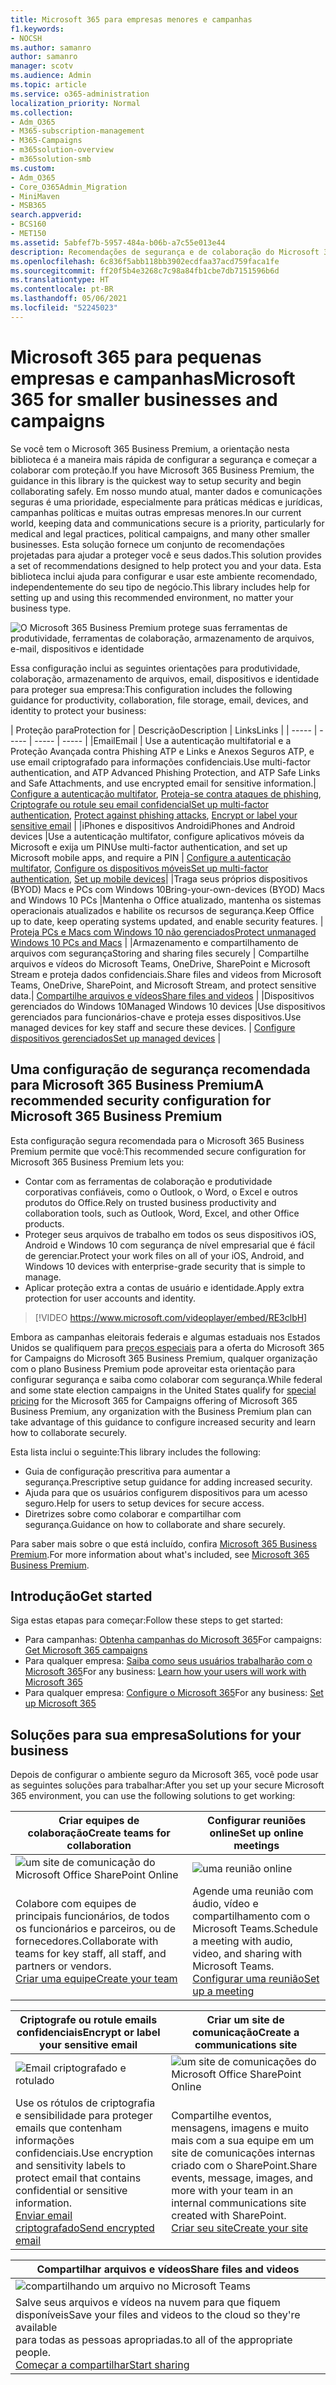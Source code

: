 ```yaml
---
title: Microsoft 365 para empresas menores e campanhas
f1.keywords:
- NOCSH
ms.author: samanro
author: samanro
manager: scotv
ms.audience: Admin
ms.topic: article
ms.service: o365-administration
localization_priority: Normal
ms.collection:
- Adm_O365
- M365-subscription-management
- M365-Campaigns
- m365solution-overview
- m365solution-smb
ms.custom:
- Adm_O365
- Core_O365Admin_Migration
- MiniMaven
- MSB365
search.appverid:
- BCS160
- MET150
ms.assetid: 5abfef7b-5957-484a-b06b-a7c55e013e44
description: Recomendações de segurança e de colaboração do Microsoft 365 Business Premium para pequenas empresas, incluindo pequenas firmas, práticas e campanhas políticas.
ms.openlocfilehash: 6c836f5abb118bb3902ecdfaa37acd759faca1fe
ms.sourcegitcommit: ff20f5b4e3268c7c98a84fb1cbe7db7151596b6d
ms.translationtype: HT
ms.contentlocale: pt-BR
ms.lasthandoff: 05/06/2021
ms.locfileid: "52245023"
---
```

<a name="microsoft-365-for-smaller-businesses-and-campaigns"></a><span data-ttu-id="4b946-103">Microsoft 365 para pequenas empresas e campanhas</span><span class="sxs-lookup"><span data-stu-id="4b946-103">Microsoft 365 for smaller businesses and campaigns</span></span>
===========================

<span data-ttu-id="4b946-104">Se você tem o Microsoft 365 Business Premium, a orientação nesta biblioteca é a maneira mais rápida de configurar a segurança e começar a colaborar com proteção.</span><span class="sxs-lookup"><span data-stu-id="4b946-104">If you have Microsoft 365 Business Premium, the guidance in this library is the quickest way to setup security and begin collaborating safely.</span></span> <span data-ttu-id="4b946-105">Em nosso mundo atual, manter dados e comunicações seguras é uma prioridade, especialmente para práticas médicas e jurídicas, campanhas políticas e muitas outras empresas menores.</span><span class="sxs-lookup"><span data-stu-id="4b946-105">In our current world, keeping data and communications secure is a priority, particularly for medical and legal practices, political campaigns, and many other smaller businesses.</span></span> <span data-ttu-id="4b946-106">Esta solução fornece um conjunto de recomendações projetadas para ajudar a proteger você e seus dados.</span><span class="sxs-lookup"><span data-stu-id="4b946-106">This solution provides a set of recommendations designed to help protect you and your data.</span></span> <span data-ttu-id="4b946-107">Esta biblioteca inclui ajuda para configurar e usar este ambiente recomendado, independentemente do seu tipo de negócio.</span><span class="sxs-lookup"><span data-stu-id="4b946-107">This library includes help for setting up and using this recommended environment, no matter your business type.</span></span>


![O Microsoft 365 Business Premium protege suas ferramentas de produtividade, ferramentas de colaboração, armazenamento de arquivos, e-mail, dispositivos e identidade](../media/M365-WhatIsIt-SecurityFocus.png)

<span data-ttu-id="4b946-109">Essa configuração inclui as seguintes orientações para produtividade, colaboração, armazenamento de arquivos, email, dispositivos e identidade para proteger sua empresa:</span><span class="sxs-lookup"><span data-stu-id="4b946-109">This configuration includes the following guidance for productivity, collaboration, file storage, email, devices, and identity to protect your business:</span></span>

| <span data-ttu-id="4b946-110">Proteção para</span><span class="sxs-lookup"><span data-stu-id="4b946-110">Protection for</span></span> | <span data-ttu-id="4b946-111">Descrição</span><span class="sxs-lookup"><span data-stu-id="4b946-111">Description</span></span> | <span data-ttu-id="4b946-112">Links</span><span class="sxs-lookup"><span data-stu-id="4b946-112">Links</span></span> |
| ----- | ----- | ----- | ----- |
|<span data-ttu-id="4b946-113">Email</span><span class="sxs-lookup"><span data-stu-id="4b946-113">Email</span></span> | <span data-ttu-id="4b946-114">Use a autenticação multifatorial e a Proteção Avançada contra Phishing ATP e Links e Anexos Seguros ATP, e use email criptografado para informações confidenciais.</span><span class="sxs-lookup"><span data-stu-id="4b946-114">Use multi-factor authentication, and ATP Advanced Phishing Protection, and ATP Safe Links and Safe Attachments, and use encrypted email for sensitive information.</span></span>| <span data-ttu-id="4b946-115">[Configure a autenticação multifator](m365-campaigns-multifactor-authenication.md), [Proteja-se contra ataques de phishing](m365-campaigns-phishing-and-attacks.md), [Criptografe ou rotule seu email confidencial](send-encrypted-email.md)</span><span class="sxs-lookup"><span data-stu-id="4b946-115">[Set up multi-factor authentication](m365-campaigns-multifactor-authenication.md), [Protect against phishing attacks](m365-campaigns-phishing-and-attacks.md), [Encrypt or label your sensitive email](send-encrypted-email.md)</span></span> |
|<span data-ttu-id="4b946-116">iPhones e dispositivos Android</span><span class="sxs-lookup"><span data-stu-id="4b946-116">iPhones and Android devices</span></span> |<span data-ttu-id="4b946-117">Use a autenticação multifator, configure aplicativos móveis da Microsoft e exija um PIN</span><span class="sxs-lookup"><span data-stu-id="4b946-117">Use multi-factor authentication, and set up Microsoft mobile apps, and require a PIN</span></span> | <span data-ttu-id="4b946-118">[Configure a autenticação multifator](m365-campaigns-multifactor-authenication.md), [Configure os dispositivos móveis](../business/set-up-mobile-devices.md?toc=/microsoft-365/campaigns/toc.json)</span><span class="sxs-lookup"><span data-stu-id="4b946-118">[Set up multi-factor authentication](m365-campaigns-multifactor-authenication.md), [Set up mobile devices](../business/set-up-mobile-devices.md?toc=/microsoft-365/campaigns/toc.json)</span></span>|
|<span data-ttu-id="4b946-119">Traga seus próprios dispositivos (BYOD) Macs e PCs com Windows 10</span><span class="sxs-lookup"><span data-stu-id="4b946-119">Bring-your-own-devices (BYOD) Macs and Windows 10 PCs</span></span> |<span data-ttu-id="4b946-120">Mantenha o Office atualizado, mantenha os sistemas operacionais atualizados e habilite os recursos de segurança.</span><span class="sxs-lookup"><span data-stu-id="4b946-120">Keep Office up to date, keep operating systems updated, and enable security features.</span></span> | [<span data-ttu-id="4b946-121">Proteja PCs e Macs com Windows 10 não gerenciados</span><span class="sxs-lookup"><span data-stu-id="4b946-121">Protect unmanaged Windows 10 PCs and Macs</span></span>](m365-campaigns-protect-pcs-macs.md) |
|<span data-ttu-id="4b946-122">Armazenamento e compartilhamento de arquivos com segurança</span><span class="sxs-lookup"><span data-stu-id="4b946-122">Storing and sharing files securely</span></span> | <span data-ttu-id="4b946-123">Compartilhe arquivos e vídeos do Microsoft Teams, OneDrive, SharePoint e Microsoft Stream e proteja dados confidenciais.</span><span class="sxs-lookup"><span data-stu-id="4b946-123">Share files and videos from Microsoft Teams, OneDrive, SharePoint, and Microsoft Stream, and protect sensitive data.</span></span>| [<span data-ttu-id="4b946-124">Compartilhe arquivos e vídeos</span><span class="sxs-lookup"><span data-stu-id="4b946-124">Share files and videos</span></span>](share-files-and-videos.md) |
|<span data-ttu-id="4b946-125">Dispositivos gerenciados do Windows 10</span><span class="sxs-lookup"><span data-stu-id="4b946-125">Managed Windows 10 devices</span></span> |<span data-ttu-id="4b946-126">Use dispositivos gerenciados para funcionários-chave e proteja esses dispositivos.</span><span class="sxs-lookup"><span data-stu-id="4b946-126">Use managed devices for key staff and secure these devices.</span></span> | [<span data-ttu-id="4b946-127">Configure dispositivos gerenciados</span><span class="sxs-lookup"><span data-stu-id="4b946-127">Set up managed devices</span></span>](../business/set-up-windows-devices.md?toc=/microsoft-365/campaigns/toc.json) |

<a name="a-recommended-security-configuration-for-microsoft-365-business-premium"></a><span data-ttu-id="4b946-128">Uma configuração de segurança recomendada para Microsoft 365 Business Premium</span><span class="sxs-lookup"><span data-stu-id="4b946-128">A recommended security configuration for Microsoft 365 Business Premium</span></span>
------------------------------------

<span data-ttu-id="4b946-129">Esta configuração segura recomendada para o Microsoft 365 Business Premium permite que você:</span><span class="sxs-lookup"><span data-stu-id="4b946-129">This recommended secure configuration for Microsoft 365 Business Premium lets you:</span></span>

- <span data-ttu-id="4b946-130">Contar com as ferramentas de colaboração e produtividade corporativas confiáveis, como o Outlook, o Word, o Excel e outros produtos do Office.</span><span class="sxs-lookup"><span data-stu-id="4b946-130">Rely on trusted business productivity and collaboration tools, such as Outlook, Word, Excel, and other Office products.</span></span>
- <span data-ttu-id="4b946-131">Proteger seus arquivos de trabalho em todos os seus dispositivos iOS, Android e Windows 10 com segurança de nível empresarial que é fácil de gerenciar.</span><span class="sxs-lookup"><span data-stu-id="4b946-131">Protect your work files on all of your iOS, Android, and Windows 10 devices with enterprise-grade security that is simple to manage.</span></span>
- <span data-ttu-id="4b946-132">Aplicar proteção extra a contas de usuário e identidade.</span><span class="sxs-lookup"><span data-stu-id="4b946-132">Apply extra protection for user accounts and identity.</span></span>

> [!VIDEO https://www.microsoft.com/videoplayer/embed/RE3clbH]

<span data-ttu-id="4b946-133">Embora as campanhas eleitorais federais e algumas estaduais nos Estados Unidos se qualifiquem para [preços especiais](get-microsoft-365-campaigns.md) para a oferta do Microsoft 365 for Campaigns do Microsoft 365 Business Premium, qualquer organização com o plano Business Premium pode aproveitar esta orientação para configurar segurança e saiba como colaborar com segurança.</span><span class="sxs-lookup"><span data-stu-id="4b946-133">While federal and some state election campaigns in the United States qualify for [special pricing](get-microsoft-365-campaigns.md) for the Microsoft 365 for Campaigns offering of Microsoft 365 Business Premium, any organization with the Business Premium plan can take advantage of this guidance to configure increased security and learn how to collaborate securely.</span></span>

<span data-ttu-id="4b946-134">Esta lista inclui o seguinte:</span><span class="sxs-lookup"><span data-stu-id="4b946-134">This library includes the following:</span></span>

- <span data-ttu-id="4b946-135">Guia de configuração prescritiva para aumentar a segurança.</span><span class="sxs-lookup"><span data-stu-id="4b946-135">Prescriptive setup guidance for adding increased security.</span></span>
- <span data-ttu-id="4b946-136">Ajuda para que os usuários configurem dispositivos para um acesso seguro.</span><span class="sxs-lookup"><span data-stu-id="4b946-136">Help for users to setup devices for secure access.</span></span>
- <span data-ttu-id="4b946-137">Diretrizes sobre como colaborar e compartilhar com segurança.</span><span class="sxs-lookup"><span data-stu-id="4b946-137">Guidance on how to collaborate and share securely.</span></span>

<span data-ttu-id="4b946-138">Para saber mais sobre o que está incluído, confira [Microsoft 365 Business Premium](https://www.microsoft.com/microsoft-365/business).</span><span class="sxs-lookup"><span data-stu-id="4b946-138">For more information about what's included, see [Microsoft 365 Business Premium](https://www.microsoft.com/microsoft-365/business).</span></span>

<a name="get-started"></a><span data-ttu-id="4b946-139">Introdução</span><span class="sxs-lookup"><span data-stu-id="4b946-139">Get started</span></span>
--------------------------

<span data-ttu-id="4b946-140">Siga estas etapas para começar:</span><span class="sxs-lookup"><span data-stu-id="4b946-140">Follow these steps to get started:</span></span>

- <span data-ttu-id="4b946-141">Para campanhas: [Obtenha campanhas do Microsoft 365](get-microsoft-365-campaigns.md)</span><span class="sxs-lookup"><span data-stu-id="4b946-141">For campaigns: [Get Microsoft 365 campaigns](get-microsoft-365-campaigns.md)</span></span>
- <span data-ttu-id="4b946-142">Para qualquer empresa: [Saiba como seus usuários trabalharão com o Microsoft 365](m365-campaigns-users.md)</span><span class="sxs-lookup"><span data-stu-id="4b946-142">For any business: [Learn how your users will work with Microsoft 365](m365-campaigns-users.md)</span></span>
- <span data-ttu-id="4b946-143">Para qualquer empresa: [Configure o Microsoft 365](microsoft-365-campaigns-setup-overview.md)</span><span class="sxs-lookup"><span data-stu-id="4b946-143">For any business: [Set up Microsoft 365](microsoft-365-campaigns-setup-overview.md)</span></span>

<a name="solutions-for-your-business"></a><span data-ttu-id="4b946-144">Soluções para sua empresa</span><span class="sxs-lookup"><span data-stu-id="4b946-144">Solutions for your business</span></span>
--------------------------

<span data-ttu-id="4b946-145">Depois de configurar o ambiente seguro da Microsoft 365, você pode usar as seguintes soluções para trabalhar:</span><span class="sxs-lookup"><span data-stu-id="4b946-145">After you set up your secure Microsoft 365 environment, you can use the following solutions to get working:</span></span>

| <span data-ttu-id="4b946-146">Criar equipes de colaboração</span><span class="sxs-lookup"><span data-stu-id="4b946-146">Create teams for collaboration</span></span> | <span data-ttu-id="4b946-147">Configurar reuniões online</span><span class="sxs-lookup"><span data-stu-id="4b946-147">Set up online meetings</span></span> |
| ------------- | ------------- |
| ![um site de comunicação do Microsoft Office SharePoint Online](../media/sm-m365-democracy-teams-collab.png) | ![uma reunião online](../media/m365-democracy-teams-meetings.png) |
| <span data-ttu-id="4b946-150">Colabore com equipes de principais funcionários, de todos os funcionários e parceiros, ou de fornecedores.</span><span class="sxs-lookup"><span data-stu-id="4b946-150">Collaborate with teams for key staff, all staff, and partners or vendors.</span></span><br>[<span data-ttu-id="4b946-151">Criar uma equipe</span><span class="sxs-lookup"><span data-stu-id="4b946-151">Create your team</span></span>](create-teams-for-collaboration.md) | <span data-ttu-id="4b946-152">Agende uma reunião com áudio, vídeo e compartilhamento com o Microsoft Teams.</span><span class="sxs-lookup"><span data-stu-id="4b946-152">Schedule a meeting with audio, video, and sharing with Microsoft Teams.</span></span><br>[<span data-ttu-id="4b946-153">Configurar uma reunião</span><span class="sxs-lookup"><span data-stu-id="4b946-153">Set up a meeting</span></span>](set-up-meetings.md) |

| <span data-ttu-id="4b946-154">Criptografe ou rotule emails confidenciais</span><span class="sxs-lookup"><span data-stu-id="4b946-154">Encrypt or label your sensitive email</span></span> | <span data-ttu-id="4b946-155">Criar um site de comunicação</span><span class="sxs-lookup"><span data-stu-id="4b946-155">Create a communications site</span></span> |
| ------------- | ------------- |
| ![Email criptografado e rotulado](../media/sm-m365-campaign-email-encrypt.png) | ![um site de comunicações do Microsoft Office SharePoint Online](../media/sm-m365-democracy-comms-site.png) |
| <span data-ttu-id="4b946-158">Use os rótulos de criptografia e sensibilidade para proteger emails que contenham informações confidenciais.</span><span class="sxs-lookup"><span data-stu-id="4b946-158">Use encryption and sensitivity labels to protect email that contains confidential or sensitive information.</span></span><br>[<span data-ttu-id="4b946-159">Enviar email criptografado</span><span class="sxs-lookup"><span data-stu-id="4b946-159">Send encrypted email</span></span>](send-encrypted-email.md) | <span data-ttu-id="4b946-160">Compartilhe eventos, mensagens, imagens e muito mais com a sua equipe em um site de comunicações internas criado com o SharePoint.</span><span class="sxs-lookup"><span data-stu-id="4b946-160">Share events, message, images, and more with your team in an internal communications site created with SharePoint.</span></span><br>[<span data-ttu-id="4b946-161">Criar seu site</span><span class="sxs-lookup"><span data-stu-id="4b946-161">Create your site</span></span>](create-communications-site.md) |

| <span data-ttu-id="4b946-162">Compartilhar arquivos e vídeos</span><span class="sxs-lookup"><span data-stu-id="4b946-162">Share files and videos</span></span> |
| ------------- |
| ![compartilhando um arquivo no Microsoft Teams](../media/m365-democracy-teams-sharefiles.png) |
| <span data-ttu-id="4b946-164">Salve seus arquivos e vídeos na nuvem para que fiquem disponíveis</span><span class="sxs-lookup"><span data-stu-id="4b946-164">Save your files and videos to the cloud so they're available</span></span> <br><span data-ttu-id="4b946-165">para todas as pessoas apropriadas.</span><span class="sxs-lookup"><span data-stu-id="4b946-165">to all of the appropriate people.</span></span><br>[<span data-ttu-id="4b946-166">Começar a compartilhar</span><span class="sxs-lookup"><span data-stu-id="4b946-166">Start sharing</span></span>](share-files-and-videos.md) |
